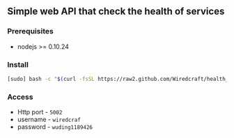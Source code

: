 ## Simple web API that check the health of services

### Prerequisites
* nodejs >= 0.10.24

### Install
```bash
[sudo] bash -c "$(curl -fsSL https://raw2.github.com/Wiredcraft/health_api/master/install.sh)"
```

### Access
* Http port - `5002`
* username - `wiredcraf`
* password - `wuding1189426`
